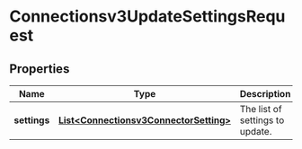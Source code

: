 

# Connectionsv3UpdateSettingsRequest


## Properties

| Name | Type | Description | Notes |
|------------ | ------------- | ------------- | -------------|
|**settings** | [**List&lt;Connectionsv3ConnectorSetting&gt;**](Connectionsv3ConnectorSetting.md) | The list of settings to update. |  [optional] |



